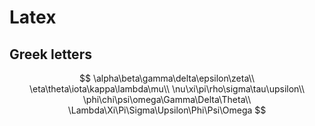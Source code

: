 # Latex

## Greek letters

$$
\alpha\beta\gamma\delta\epsilon\zeta\\
\eta\theta\iota\kappa\lambda\mu\\
\nu\xi\pi\rho\sigma\tau\upsilon\\
\phi\chi\psi\omega\Gamma\Delta\Theta\\
\Lambda\Xi\Pi\Sigma\Upsilon\Phi\Psi\Omega
$$

